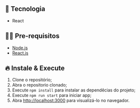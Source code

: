 ## 🚀 Tecnologia

- React

## ✋🏻 Pre-requisitos

- [Node.js](https://nodejs.org/)
- [React.js](https://pt-br.reactjs.org/)

## 🔥 Instale & Execute

1. Clone o repositório;
2. Abra o repositorio clonado;
3. Execute `npm install` para instalar as dependêcias do projeto;
4. Execute `npm run start` para iniciar app;
5. Abra [http://localhost:3000](http://localhost:3000) para visualizá-lo no navegador.
